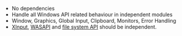 - No dependencies
- Handle all Windows API related behaviour in independent modules
- Window, Graphics, Global Input, Clipboard, Monitors, Error Handling
- [XInput](https://github.com/zX3no/xinput), [WASAPI](https://github.com/zx3no/wasapi) and [file system API]() should be independent.


